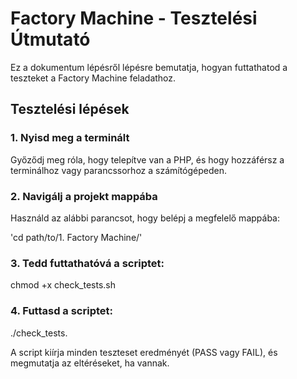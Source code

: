 # Factory Machine - Tesztelési Útmutató

Ez a dokumentum lépésről lépésre bemutatja, hogyan futtathatod a teszteket a Factory Machine feladathoz.

## Tesztelési lépések

### 1. Nyisd meg a terminált
Győződj meg róla, hogy telepítve van a PHP, és hogy hozzáférsz a terminálhoz vagy parancssorhoz a számítógépeden.

### 2. Navigálj a projekt mappába
Használd az alábbi parancsot, hogy belépj a megfelelő mappába:

'cd path/to/1. Factory Machine/'

### 3. Tedd futtathatóvá a scriptet:

chmod +x check_tests.sh

### 4. Futtasd a scriptet:

./check_tests.

A script kiírja minden teszteset eredményét (PASS vagy FAIL), és megmutatja az eltéréseket, ha vannak.
